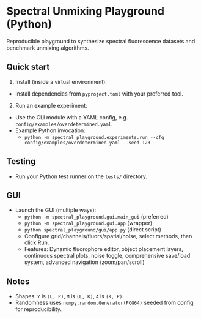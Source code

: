 Spectral Unmixing Playground (Python)
====================================

Reproducible playground to synthesize spectral fluorescence datasets and benchmark unmixing algorithms.

Quick start
-----------

1) Install (inside a virtual environment):

- Install dependencies from `pyproject.toml` with your preferred tool.

2) Run an example experiment:

- Use the CLI module with a YAML config, e.g. `config/examples/overdetermined.yaml`.
 - Example Python invocation:
   - `python -m spectral_playground.experiments.run --cfg config/examples/overdetermined.yaml --seed 123`

Testing
-------

- Run your Python test runner on the `tests/` directory.

GUI
---

- Launch the GUI (multiple ways):
  - `python -m spectral_playground.gui.main_gui` (preferred)
  - `python -m spectral_playground.gui.app` (wrapper)
  - `python spectral_playground/gui/app.py` (direct script)
  - Configure grid/channels/fluors/spatial/noise, select methods, then click Run.
  - Features: Dynamic fluorophore editor, object placement layers, continuous spectral plots, noise toggle, comprehensive save/load system, advanced navigation (zoom/pan/scroll)

Notes
-----

- Shapes: `Y` is `(L, P)`, `M` is `(L, K)`, `A` is `(K, P)`.
- Randomness uses `numpy.random.Generator(PCG64)` seeded from config for reproducibility.


